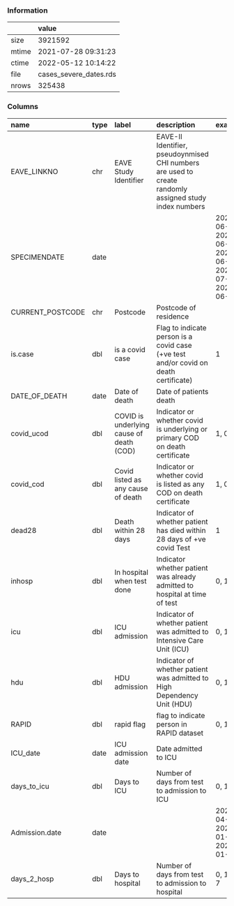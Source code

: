 
### Information



|       | value                  |
|:------|:-----------------------|
| size  | 3921592                |
| mtime | 2021-07-28 09:31:23    |
| ctime | 2022-05-12 10:14:22    |
| file  | cases_severe_dates.rds |
| nrows | 325438                 |

### Columns

| name             | type   | label                                    | description                                                                                            | examples                                                   |
|:-----------------|:-------|:-----------------------------------------|:-------------------------------------------------------------------------------------------------------|:-----------------------------------------------------------|
| EAVE_LINKNO      | chr    | EAVE Study Identifier                    | EAVE-II Identifier, pseudoynmised CHI numbers are used to create randomly assigned study index numbers |                                                            |
| SPECIMENDATE     | date   |                                          |                                                                                                        | 2021-06-30, 2021-06-28, 2021-06-29, 2021-07-02, 2021-06-22 |
| CURRENT_POSTCODE | chr    | Postcode                                 | Postcode of residence                                                                                  |                                                            |
| is.case          | dbl    | is a covid case                          | Flag to indicate person is a covid case (+ve test and/or covid on death certificate)                   | 1                                                          |
| DATE_OF_DEATH    | date   | Date of death                            | Date of patients death                                                                                 |                                                            |
| covid_ucod       | dbl    | COVID is underlying cause of death (COD) | Indicator or whether covid is underlying or primary COD on death certificate                           | 1, 0                                                       |
| covid_cod        | dbl    | Covid listed as any cause of death       | Indicator or whether covid is listed as any COD on death certificate                                   | 1, 0                                                       |
| dead28           | dbl    | Death within 28 days                     | Indicator of whether patient has died within 28 days of +ve covid Test                                 | 1                                                          |
| inhosp           | dbl    | In hospital when test done               | Indicator whether patient was already admitted to hospital at time of test                             | 0, 1                                                       |
| icu              | dbl    | ICU admission                            | Indicator of whether patient was admitted to Intensive Care Unit (ICU)                                 | 0, 1                                                       |
| hdu              | dbl    | HDU admission                            | Indicator of whether patient was admitted to High Dependency Unit (HDU)                                | 0, 1                                                       |
| RAPID            | dbl    | rapid flag                               | flag to indicate person in RAPID dataset                                                               | 0, 1                                                       |
| ICU_date         | date   | ICU admission date                       | Date admitted to ICU                                                                                   |                                                            |
| days_to_icu      | dbl    | Days to ICU                              | Number of days from test to admission to ICU                                                           | 0, 1, 2                                                    |
| Admission.date   | date   |                                          |                                                                                                        | 2020-04-01, 2021-01-11, 2021-01-20                         |
| days_2_hosp      | dbl    | Days to hospital                         | Number of days from test to admission to hospital                                                      | 0, 1, -1, 7                                                |
        